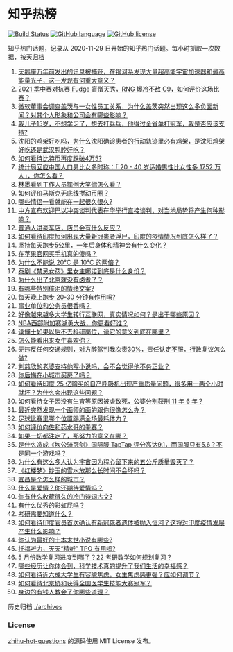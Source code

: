 # 知乎热榜
[![Build Status](https://github.com/ToWeLong/zhihu-hot-questions/workflows/CI/badge.svg)](https://github.com/ToWeLong/zhihu-hot-questions/actions)
[![GitHub language](https://img.shields.io/badge/language-golang-orange.svg)](https://golang.org/)
[![GitHub license](https://img.shields.io/github/license/ToWeLong/zhihu-hot-questions)](https://github.com/ToWeLong/zhihu-hot-questions/blob/main/LICENSE)

知乎热门话题，记录从 2020-11-29 日开始的知乎热门话题。每小时抓取一次数据，按天[归档](./archives)

<!-- BEGIN -->

1. [天鹅座万年前发出的讯息被捕获，在银河系发现大量超高能宇宙加速器和最高能量光子，这一发现有何重大意义？](https://www.zhihu.com/question/459873347)
1. [2021 季中赛对抗赛 Fudge 盲僧天秀，RNG 爆冷不敌 C9，如何评价这场比赛？](https://www.zhihu.com/question/460014492)
1. [微软董事会调查盖茨与一女性员工关系，为什么盖茨突然出现这么多负面新闻？对其个人形象和公司会有哪些影响？](https://www.zhihu.com/question/459873120)
1. [我儿子15岁，不想学习了，想去打乒乓，他得过全省单打冠军，我是否应该支持?](https://www.zhihu.com/question/456960345)
1. [沈阳的鸡架好吃吗，为什么沈阳确诊患者的行动轨迹里必有鸡架，是沈阳鸡架好吃还是武汉鸭脖好吃？](https://www.zhihu.com/question/459920240)
1. [如何看待比特币再度跌破4万5?](https://www.zhihu.com/question/459874779)
1. [统计局回应中国人口男比女多时称：「 20 - 40 岁适婚男性比女性多 1752 万人」，你怎么看？](https://www.zhihu.com/question/459890468)
1. [林墨看到工作人员摔倒大笑你怎么看？](https://www.zhihu.com/question/459874652)
1. [如何评价马斯克无底线搅动币圈？](https://www.zhihu.com/question/459379377)
1. [哪些情侣一看就能在一起很久很久?](https://www.zhihu.com/question/309398217)
1. [中方宣布欢迎巴以冲突谈判代表在华举行直接谈判，对当地局势将产生何种影响？](https://www.zhihu.com/question/459778849)
1. [普通人进豪车店，店员会有什么反应？](https://www.zhihu.com/question/40852072)
1. [如何看待印度恒河出现大量新冠患者浮尸，印度的疫情情况到底怎么样了？](https://www.zhihu.com/question/459407486)
1. [坚持每天跑步5公里，一年后身体和精神会有什么变化？](https://www.zhihu.com/question/422797771)
1. [在苹果官网买手机真的傻吗？](https://www.zhihu.com/question/447287590)
1. [为什么不能说 20℃ 是 10℃ 的两倍？](https://www.zhihu.com/question/25112140)
1. [泰剧《禁忌女孩》里女主娜诺到底是什么身份？](https://www.zhihu.com/question/407927126)
1. [为什么出了北京就没有卤煮了？](https://www.zhihu.com/question/64760707)
1. [有哪些特别催泪的情绪文案?](https://www.zhihu.com/question/452940386)
1. [每天晚上跑步 20-30 分钟有作用吗?](https://www.zhihu.com/question/435607815)
1. [事业单位和公务员很香吗？](https://www.zhihu.com/question/458608927)
1. [好像越来越多大学生转行互联网，真实情况如何？是出于哪些原因？](https://www.zhihu.com/question/459260995)
1. [NBA西部附加赛湖勇大战，你更看好谁？](https://www.zhihu.com/question/459872947)
1. [读博士如果以后不去科研岗位，读它的意义到底在哪里？](https://www.zhihu.com/question/454944295)
1. [怎么能看出来女生喜欢你？](https://www.zhihu.com/question/453143428)
1. [无违反任何交通规则，对方醉驾判我次责30%，责任认定不服，行政复议怎么做?](https://www.zhihu.com/question/456577306)
1. [刘慈欣的老婆支持他写小说吗，会不会觉得他不务正业？](https://www.zhihu.com/question/331517225)
1. [你后悔在小城市买房了吗？](https://www.zhihu.com/question/449925888)
1. [如何看待印度 25 亿购买的自产呼吸机出现严重质量问题，很多用一两个小时就坏？为什么会出现这些问题？](https://www.zhihu.com/question/459351191)
1. [如何看待女子因没有生育等原因被虐致死，公婆分别获刑 11 年 6 年？](https://www.zhihu.com/question/459407583)
1. [最近突然发现一个画师的画的跟你很像怎么办？](https://www.zhihu.com/question/458314529)
1. [足球比赛里哪个位置踢满全场最耗体力？](https://www.zhihu.com/question/453006393)
1. [如何评价向佐和药水哥的拳赛？](https://www.zhihu.com/question/459765039)
1. [如果一切都注定了，那努力的意义在哪？](https://www.zhihu.com/question/458786911)
1. [是什么造成《坎公骑冠剑》国际服 TapTap 评分高达9.1，而国服只有5.6？不是同一个游戏吗？](https://www.zhihu.com/question/457083092)
1. [为什么有这么多人认为宇宙因为程心留下来的五公斤质量毁灭了？](https://www.zhihu.com/question/459631568)
1. [《红楼梦》妙玉的雪水放那么长时间不会坏吗？](https://www.zhihu.com/question/459604175)
1. [宜昌是个怎么样的城市？](https://www.zhihu.com/question/21612230)
1. [什么是爱情？你还期待爱情吗？](https://www.zhihu.com/question/314617726)
1. [你有什么收藏很久的冷门诗词古文?](https://www.zhihu.com/question/446560681)
1. [有什么优秀的彩虹屁吗？](https://www.zhihu.com/question/313455842)
1. [考研需要知道什么？](https://www.zhihu.com/question/305966486)
1. [如何看待印度官员首次确认有新冠死者遗体被抛入恒河？这将对印度疫情发展产生什么影响？](https://www.zhihu.com/question/459878844)
1. [你认为最好的十本末世小说有哪些?](https://www.zhihu.com/question/403545900)
1. [托福听力，天天“精听” TPO 有用吗?](https://www.zhihu.com/question/352329685)
1. [5 月份数学复习进度到哪了？22 考研数学如何规划复习？](https://www.zhihu.com/question/458846422)
1. [哪些经历让你体会到，科学技术真的提升了我们生活的幸福感？](https://www.zhihu.com/question/459895565)
1. [如何看待近六成大学生有容貌焦虑，女生焦虑感更强？应如何调节？](https://www.zhihu.com/question/446241093)
1. [如何看待北京协和获得全国医学生技能大赛冠军？](https://www.zhihu.com/question/459799913)
1. [身边的有钱人教会了你哪些道理？](https://www.zhihu.com/question/430653175)

<!-- END -->

历史归档 [./archives](./archives)


### License
[zhihu-hot-questions](https://github.com/towelong/zhihu-hot-questions) 的源码使用 MIT License 发布。